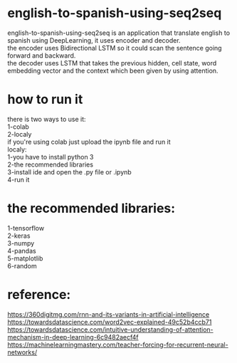 # english-to-spanish-using-seq2seq
english-to-spanish-using-seq2seq is an application that translate english to spanish using DeepLearning, it uses encoder and decoder.<br />
the encoder uses Bidirectional LSTM so it could scan the sentence going forward and backward.<br />
the decoder uses LSTM that takes the previous hidden, cell state, word embedding vector and the context which been given by using attention.
# how to run it
there is two ways to use it:<br />
1-colab<br />
2-localy<br />
if you're using colab just upload the ipynb file and run it<br />
localy:<br />
1-you have to install python 3<br />
2-the recommended libraries<br />
3-install ide and open the .py file or .ipynb<br />
4-run it<br />
# the recommended libraries:
1-tensorflow<br />
2-keras<br />
3-numpy<br />
4-pandas<br />
5-matplotlib<br />
6-random
# reference:
https://360digitmg.com/rnn-and-its-variants-in-artificial-intelligence<br />
https://towardsdatascience.com/word2vec-explained-49c52b4ccb71<br />
https://towardsdatascience.com/intuitive-understanding-of-attention-mechanism-in-deep-learning-6c9482aecf4f<br />
https://machinelearningmastery.com/teacher-forcing-for-recurrent-neural-networks/<br />
